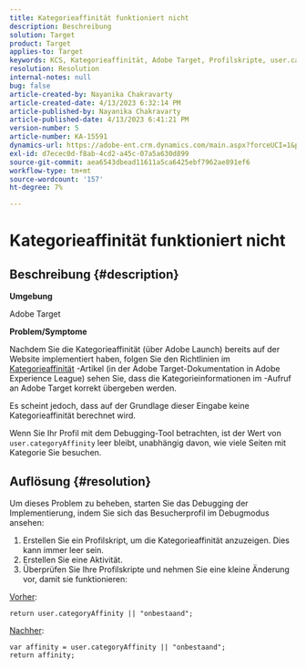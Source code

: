 ```yaml
---
title: Kategorieaffinität funktioniert nicht
description: Beschreibung
solution: Target
product: Target
applies-to: Target
keywords: KCS, Kategorieaffinität, Adobe Target, Profilskripte, user.categoryAffinity
resolution: Resolution
internal-notes: null
bug: false
article-created-by: Nayanika Chakravarty
article-created-date: 4/13/2023 6:32:14 PM
article-published-by: Nayanika Chakravarty
article-published-date: 4/13/2023 6:41:21 PM
version-number: 5
article-number: KA-15591
dynamics-url: https://adobe-ent.crm.dynamics.com/main.aspx?forceUCI=1&pagetype=entityrecord&etn=knowledgearticle&id=adf3bd7f-29da-ed11-a7c7-6045bd0067ea
exl-id: d7ecec0d-f8ab-4cd2-a45c-07a5a630d899
source-git-commit: aea6543dbead11611a5ca6425ebf7962ae891ef6
workflow-type: tm+mt
source-wordcount: '157'
ht-degree: 7%

---
```


# Kategorieaffinität funktioniert nicht

## Beschreibung {#description}


<b>Umgebung</b>

Adobe Target

<b>Problem/Symptome</b>

Nachdem Sie die Kategorieaffinität (über Adobe Launch) bereits auf der Website implementiert haben, folgen Sie den Richtlinien im [Kategorieaffinität](https://experienceleague.adobe.com/docs/target/using/audiences/visitor-profiles/category-affinity.html?lang=en) -Artikel (in der Adobe Target-Dokumentation in Adobe Experience League) sehen Sie, dass die Kategorieinformationen im -Aufruf an Adobe Target korrekt übergeben werden.

Es scheint jedoch, dass auf der Grundlage dieser Eingabe keine Kategorieaffinität berechnet wird.

Wenn Sie Ihr Profil mit dem Debugging-Tool betrachten, ist der Wert von `user.categoryAffinity` leer bleibt, unabhängig davon, wie viele Seiten mit Kategorie Sie besuchen.


## Auflösung {#resolution}


Um dieses Problem zu beheben, starten Sie das Debugging der Implementierung, indem Sie sich das Besucherprofil im Debugmodus ansehen:

1. Erstellen Sie ein Profilskript, um die Kategorieaffinität anzuzeigen. Dies kann immer leer sein.
2. Erstellen Sie eine Aktivität.
3. Überprüfen Sie Ihre Profilskripte und nehmen Sie eine kleine Änderung vor, damit sie funktionieren:


<u>Vorher</u>:


```
return user.categoryAffinity || "onbestaand";
```


<u>Nachher</u>:


```
var affinity = user.categoryAffinity || "onbestaand";
return affinity;
```

